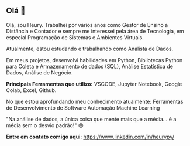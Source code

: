 ## Olá 👋

Olá, sou Heury. Trabalhei por vários anos como Gestor de Ensino a Distância e Contador e sempre
me interessei pela área de Tecnologia, em especial Programação de Sistemas e Ambientes Virtuais.

Atualmente, estou estudando e trabalhando como Analista de Dados.

Em meus projetos, desenvolvi habilidades em Python, Bibliotecas Python para Coleta e Armazenamento de dados (SQL), Análise Estatística de Dados, Análise de Negócio.

**Principais Ferramentas que utilizo:**
VSCODE, Jupyter Notebook, Google Colab, Excel, Github. 

No que estou aprofundando meu conhecimento atualmente:
Ferramentas de Desenvolvimento de Software
Automação
Machine Learning

"Na análise de dados, a única coisa que mente mais que a média... 
é a média sem o desvio padrão!" 😄



**Entre em contato comigo aqui**: 
https://www.linkedin.com/in/heurypy/
